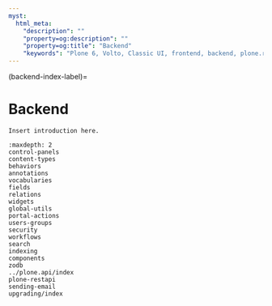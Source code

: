 ```yaml
---
myst:
  html_meta:
    "description": ""
    "property=og:description": ""
    "property=og:title": "Backend"
    "keywords": "Plone 6, Volto, Classic UI, frontend, backend, plone.restapi, plone.api"
---
```


(backend-index-label)=

# Backend

```{todo}
Insert introduction here.
```

```{toctree}
:maxdepth: 2
control-panels
content-types
behaviors
annotations
vocabularies
fields
relations
widgets
global-utils
portal-actions
users-groups
security
workflows
search
indexing
components
zodb
../plone.api/index
plone-restapi
sending-email
upgrading/index
```
